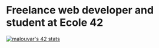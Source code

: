 # Freelance web developer and student at Ecole 42

[![malouvar's 42 stats](https://badge42.vercel.app/api/v2/cl1xak1m0004509i4gmeppeym/stats?cursusId=21&coalitionId=46)](https://github.com/JaeSeoKim/badge42)

<!--
**Martin-Louvard/Martin-Louvard** is a ✨ _special_ ✨ repository because its `README.md` (this file) appears on your GitHub profile.

Here are some ideas to get you started:

- 🔭 I’m currently working on ...
- 🌱 I’m currently learning ...
- 👯 I’m looking to collaborate on ...
- 🤔 I’m looking for help with ...
- 💬 Ask me about ...
- 📫 How to reach me: ...
- 😄 Pronouns: ...
- ⚡ Fun fact: ...
-->
